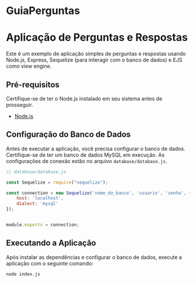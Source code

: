 ﻿# GuiaPerguntas

# Aplicação de Perguntas e Respostas

Este é um exemplo de aplicação simples de perguntas e respostas usando Node.js, Express, Sequelize (para interagir com o banco de dados) e EJS como view engine.

## Pré-requisitos

Certifique-se de ter o Node.js instalado em seu sistema antes de prosseguir.

- [Node.js](https://nodejs.org/)

## Configuração do Banco de Dados

Antes de executar a aplicação, você precisa configurar o banco de dados. Certifique-se de ter um banco de dados MySQL em execução. As configurações de conexão estão no arquivo `database/database.js`. 

```javascript
// database/database.js

const Sequelize = require("sequelize");

const connection = new Sequelize('nome_do_banco', 'usuario', 'senha', {
    host: 'localhost',
    dialect: 'mysql'
});


module.exports = connection;
```
## Executando a Aplicação

Após instalar as dependências e configurar o banco de dados, execute a aplicação com o seguinte comando:

```bash
node index.js
